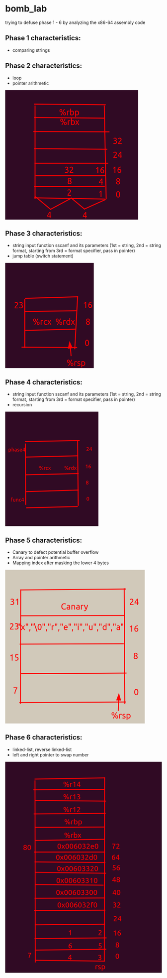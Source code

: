 # bomb_lab
trying to defuse phase 1 - 6 by analyzing the x86-64 assembly code


## Phase 1 characteristics:
 - comparing strings 
 
 
## Phase 2 characteristics:
 - loop
 - pointer arithmetic

![](phase2.png)


## Phase 3 characteristics:
 - string input function sscanf and its parameters (1st = string, 2nd = string format, starting from 3rd = format specifier, pass in pointer)
 - jump table (switch statement)

![](phase3.png)


## Phase 4 characteristics:
 - string input function sscanf and its parameters (1st = string, 2nd = string format, starting from 3rd = format specifier, pass in pointer)
 - recursion

![](phase4.png)


## Phase 5 characteristics:
  - Canary to defect potential buffer overflow
  - Array and pointer arithmetic
  - Mapping index after masking the lower 4 bytes
    
![](phase5.png)


## Phase 6 characteristics:
  - linked-list, reverse linked-list
  - left and right pointer to swap number
    
![](phase6.png)
